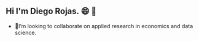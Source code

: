 ## Hi I'm Diego Rojas. 😄 👋

- 🔭I’m looking to collaborate on applied research in economics and data science.

